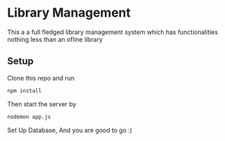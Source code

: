 # Library Management 

This a a full fledged library management system which has functionalities nothing less than an ofline library

## Setup

Clone this repo and run 

```bash
npm install
```

Then start the server by 

```bash
nodemon app.js
```

Set Up Database, And you are good to go :)
